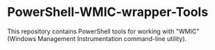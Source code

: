 # PowerShell-WMIC-wrapper-Tools
This repository contains PowerShell tools for working with "WMIC" (Windows Management Instrumentation command-line utility).
